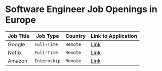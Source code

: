 # Software Engineer Job Openings in Europe

| Job Title | Job Type | Country | Link to Application |
| --- | --- | --- | --- |
| Google | `Full-Time`| `Remote`| [Link](#) |
| Neflix | `Full-Time` | `Remote`| [Link](#) |
| Amazon | `Internship` | `Remote`| [Link](#) |
